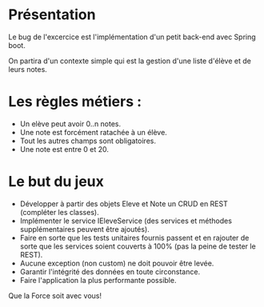 # Présentation

Le bug de l'excercice est l'implémentation d'un petit back-end avec Spring boot.

On partira d'un contexte simple qui est la gestion d'une liste d'élève et de leurs notes.

# Les règles métiers :
* Un elève peut avoir 0..n notes.
* Une note est forcément ratachée à un élève.
* Tout les autres champs sont obligatoires.
* Une note est entre 0 et 20.

# Le but du jeux
* Développer à partir des objets Eleve et Note un CRUD en REST (compléter les classes).
* Implémenter le service IEleveService (des services et méthodes supplémentaires peuvent être ajoutés).
* Faire en sorte que les tests unitaires fournis passent et en rajouter de sorte que les services soient couverts à 100% (pas la peine de tester le REST).
* Aucune exception (non custom) ne doit pouvoir être levée.
* Garantir l'intégrité des données en toute circonstance.
* Faire l'application la plus performante possible.

Que la Force soit avec vous!
